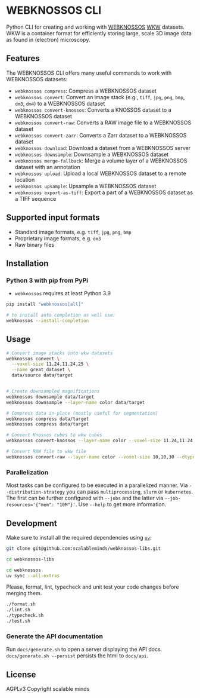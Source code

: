 # WEBKNOSSOS CLI

Python CLI for creating and working with [WEBKNOSSOS](https://webknossos.org/) [WKW](https://github.com/scalableminds/webknossos-wrap) datasets. WKW is a container format for efficiently storing large, scale 3D image data as found in (electron) microscopy.

## Features

The WEBKNOSSOS CLI offers many useful commands to work with WEBKNOSSOS datasets:

- `webknossos compress`: Compress a WEBKNOSSOS dataset
- `webknossos convert`: Convert an image stack (e.g., `tiff`, `jpg`, `png`, `bmp`, `dm3`, `dm4`) to a WEBKNOSSOS dataset
- `webknossos convert-knossos`: Converts a KNOSSOS dataset to a WEBKNOSSOS dataset
- `webknossos convert-raw`: Converts a RAW image file to a WEBKNOSSOS dataset
- `webknossos convert-zarr`: Converts a Zarr dataset to a WEBKNOSSOS dataset 
- `webknossos download`: Download a dataset from a WEBKNOSSOS server
- `webknossos downsample`: Downsample a WEBKNOSSOS dataset
- `webknossos merge-fallback`: Merge a volume layer of a WEBKNOSSOS dataset with an annotation
- `webknossos upload`: Upload a local WEBKNOSSOS dataset to a remote location
- `webknossos upsample`: Upsample a WEBKNOSSOS dataset
- `webknossos export-as-tiff`: Export a part of a WEBKNOSSOS dataset as a TIFF sequence

## Supported input formats

- Standard image formats, e.g. `tiff`, `jpg`, `png`, `bmp`
- Proprietary image formats, e.g. `dm3`
- Raw binary files

## Installation

### Python 3 with pip from PyPi

- `webknossos` requires at least Python 3.9

```bash
pip install "webknossos[all]"

# to install auto completion as well use:
webknossos --install-completion
```

## Usage

```bash
# Convert image stacks into wkw datasets
webknossos convert \
  --voxel-size 11.24,11.24,25 \
  --name great_dataset \
  data/source data/target


# Create downsampled magnifications
webknossos downsample data/target
webknossos downsample --layer-name color data/target

# Compress data in-place (mostly useful for segmentation)
webknossos compress data/target
webknossos compress data/target

# Convert Knossos cubes to wkw cubes
webknossos convert-knossos --layer-name color --voxel-size 11.24,11.24,25 data/source/mag1 data/target

# Convert RAW file to wkw file
webknossos convert-raw --layer-name color --voxel-size 10,10,30 --dtype uint8 --shape 2048,2048,1024 data/source/raw_file.raw data/target


```

### Parallelization

Most tasks can be configured to be executed in a parallelized manner. Via `--distribution-strategy` you can pass `multiprocessing`, `slurm` or `kubernetes`. The first can be further configured with `--jobs` and the latter via `--job-resources='{"mem": "10M"}'`. Use `--help` to get more information.


## Development

Make sure to install all the required dependencies using [`uv`](https://docs.astral.sh/uv/):
```bash
git clone git@github.com:scalableminds/webknossos-libs.git

cd webknossos-libs

cd webknossos
uv sync --all-extras
```

Please, format, lint, typecheck and unit test your code changes before merging them.
```bash
./format.sh
./lint.sh
./typecheck.sh
./test.sh
```

### Generate the API documentation
Run `docs/generate.sh` to open a server displaying the API docs. `docs/generate.sh --persist` persists the html to `docs/api`.

## License
AGPLv3
Copyright scalable minds
